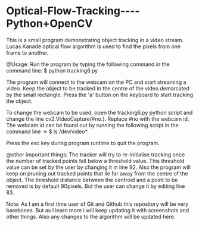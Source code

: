 # Optical-Flow-Tracking----Python+OpenCV
This is a small program demonstrating object tracking in a video stream. Lucas Kanade optical flow algorithm is used to find the pixels from one frame to another. 

@Usage:
Run the program by typing the following command in the command line:
$  python tracking6.py

The program will connect to the webcam on the PC and start streaming a video. Keep the object to be tracked in the centre of the video demarcated by the small rectangle. Press the 'a' button on the keyboard to start tracking the object. 

To change the webcam to be used, open the tracking6.py python script and change the line cv2.VideoCapture(#no.). Replace #no with the webcam id. The webcam id can be found out by running the following script in the command line ->
$ ls /dev/video*

Press the esc key during program runtime to quit the program.

@other important things:
The tracker will try to re-initialise tracking once the number of tracked points fall below a threshold value. This threshold value can be set by the user by changing it in line 92. Also the program will keep on pruning out tracked points that lie far away from the centre of the object. The threshold distance between the centroid and a point to be removed is by default 90pixels. But the user can change it by editing line 83.

Note: As I am a first time user of Git and Github this repository will be very barebones. But as I learn more i will keep updating it with screenshots and other things. Also any changes to the algorithm will be updated here.  
